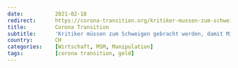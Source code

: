 ```yaml
---
date:          2021-02-18
redirect:      https://corona-transition.org/kritiker-mussen-zum-schweigen-gebracht-werden-damit-milliardare-von-der
title:         Corona Transition
subtitle:      'Kritiker müssen zum Schweigen gebracht werden, damit Milliardäre von der Pandemie profitieren können'
country:       CH
categories:    [Wirtschaft, MSM, Manipulation]
tags:          [corona transition, geld]
---
```

